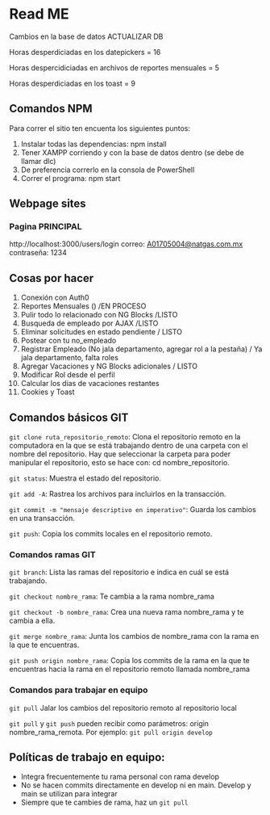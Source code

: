 # Read ME
Cambios en la base de datos ACTUALIZAR DB

Horas desperdiciadas en los datepickers = 16

Horas despercidiciadas en archivos de reportes mensuales = 5

Horas desperdiciadas en los toast = 9
## Comandos NPM

Para correr el sitio ten encuenta los siguientes puntos:

1. Instalar todas las dependencias: npm install
2. Tener XAMPP corriendo y con la base de datos dentro (se debe de llamar dlc)
3. De preferencia correrlo en la consola de PowerShell
4. Correr el programa: npm start


## Webpage sites

### Pagina PRINCIPAL
http://localhost:3000/users/login
correo: A01705004@natgas.com.mx
contraseña: 1234

## Cosas por hacer

1. Conexión con Auth0
2. Reportes Mensuales () /EN PROCESO
3. Pulir todo lo relacionado con NG Blocks /LISTO
4. Busqueda de empleado por AJAX /LISTO
5. Eliminar solicitudes en estado pendiente / LISTO
6. Postear con tu no_empleado
7. Registrar Empleado (No jala departamento, agregar rol a la pestaña) / Ya jala departamento, falta roles
8. Agregar Vacaciones y NG Blocks adicionales / LISTO
9. Modificar Rol desde el perfil
10. Calcular los dias de vacaciones restantes
11. Cookies y Toast

## Comandos básicos GIT
`git clone ruta_repositorio_remoto`: Clona el repositorio remoto en la computadora en la que se está trabajando dentro de una carpeta con el nombre del repositorio. Hay que seleccionar la carpeta para poder manipular el repositorio, esto se hace con: cd nombre_repositorio.

`git status`: Muestra el estado del repositorio.

`git add -A`: Rastrea los archivos para incluirlos en la transacción.

`git commit -m "mensaje descriptivo en imperativo"`: Guarda los cambios en una transacción.

`git push`: Copia los commits locales en el repositorio remoto.

### Comandos ramas GIT

`git branch`: Lista las ramas del repositorio e indica en cuál se está trabajando.

`git checkout nombre_rama`: Te cambia a la rama nombre_rama

`git checkout -b nombre_rama`: Crea una nueva rama nombre_rama y te cambia a ella.

`git merge nombre_rama`: Junta los cambios de nombre_rama con la rama en la que te encuentras.

`git push origin nombre_rama`: Copia los commits de la rama en la que te encuentras hacia la rama en el repositorio remoto llamada nombre_rama

### Comandos para trabajar en equipo
`git pull` Jalar los cambios del repositorio remoto al repositorio local

`git pull` y `git push` pueden recibir como parámetros: origin nombre_rama_remota. Por ejemplo: `git pull origin develop`

## Políticas de trabajo en equipo:
* Integra frecuentemente tu rama personal con rama develop
* No se hacen commits directamente en develop ni en main. Develop y main se utilizan para integrar
* Siempre que te cambies de rama, haz un `git pull`

